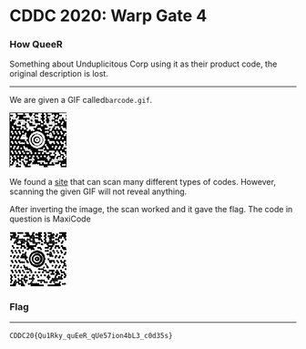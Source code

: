 # CDDC 2020: Warp Gate 4

### How QueeR

Something about Unduplicitous Corp using it as their product code, the original description is lost.

__________

We are given a GIF called`barcode.gif`.

![barcode](barcode.gif)

We found a [site](https://zxing.org/w/decode.jspx) that can scan many different types of codes. However, scanning the given GIF will not reveal anything.

After inverting the image, the scan worked and it gave the flag. The code in question is MaxiCode

![barcode](barcode.png)

### Flag

__________

```
CDDC20{Qu1Rky_quEeR_qUe57ion4bL3_c0d35s}
```

